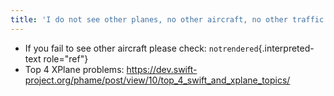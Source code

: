 ```yaml
---
title: 'I do not see other planes, no other aircraft, no other traffic'
---
```


-   If you fail to see other aircraft please check:
    `notrendered`{.interpreted-text role="ref"}
-   Top 4 XPlane problems:
    <https://dev.swift-project.org/phame/post/view/10/top_4_swift_and_xplane_topics/>
